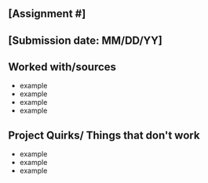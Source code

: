 # 
## [Assignment #]
## [Submission date: MM/DD/YY]
## Worked with/sources 
* example
* example
* example
* example
## Project Quirks/ Things that don't work
* example
* example
* example
